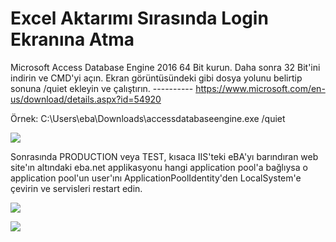 # Excel Aktarımı Sırasında Login Ekranına Atma

Microsoft Access Database Engine 2016 64 Bit kurun.
Daha sonra 32 Bit'ini indirin ve CMD'yi açın. Ekran görüntüsündeki gibi dosya yolunu belirtip sonuna /quiet ekleyin ve çalıştırın. ---------- https://www.microsoft.com/en-us/download/details.aspx?id=54920


Örnek: C:\Users\eba\Downloads\accessdatabaseengine.exe /quiet

![](https://docsbimser.blob.core.windows.net/imagecontainer/excelloginhata1-62e1a646-113f-425c-99cd-1aa89e36b564.png)

Sonrasında PRODUCTION veya TEST, kısaca IIS'teki eBA'yı barındıran web site'ın altındaki eba.net applikasyonu hangi application pool'a bağlıysa o application pool'un user'ını ApplicationPoolIdentity'den LocalSystem'e çevirin ve servisleri restart edin.

![](https://docsbimser.blob.core.windows.net/imagecontainer/excelloginhata2-74fa45c4-0ef5-478c-b891-119748582479.png)

![](https://docsbimser.blob.core.windows.net/imagecontainer/excelloginhata3-1b733672-356d-44b5-ac78-a08ceb42f020.png)


